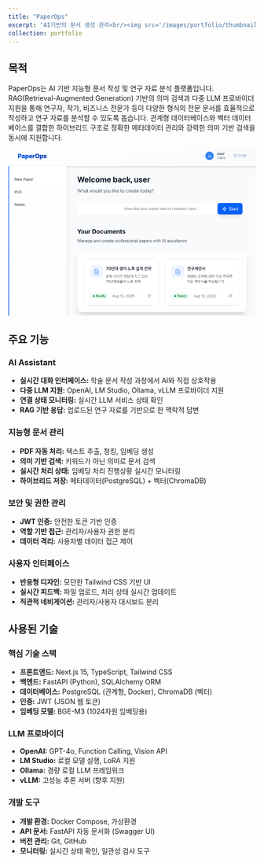 ```yaml
---
title: "PaperOps"
excerpt: "AI기반의 문서 생성 관리<br/><img src='/images/portfolio/thumbnail.png'>"
collection: portfolio
---
```


## 목적

PaperOps는 AI 기반 지능형 문서 작성 및 연구 자료 분석 플랫폼입니다. RAG(Retrieval-Augmented Generation) 기반의 의미 검색과 다중 LLM 프로바이더 지원을 통해 연구자, 작가, 비즈니스 전문가 등이 다양한 형식의 전문 문서를 효율적으로 작성하고 연구 자료를 분석할 수 있도록 돕습니다. 관계형 데이터베이스와 벡터 데이터베이스를 결합한 하이브리드 구조로 정확한 메타데이터 관리와 강력한 의미 기반 검색을 동시에 지원합니다.

![PaperOps 메인 화면](/images/portfolio/thumbnail.png)

## 주요 기능

### AI Assistant 
*   **실시간 대화 인터페이스:** 학술 문서 작성 과정에서 AI와 직접 상호작용
*   **다중 LLM 지원:** OpenAI, LM Studio, Ollama, vLLM 프로바이더 지원
*   **연결 상태 모니터링:** 실시간 LLM 서비스 상태 확인
*   **RAG 기반 응답:** 업로드된 연구 자료를 기반으로 한 맥락적 답변

### 지능형 문서 관리
*   **PDF 자동 처리:** 텍스트 추출, 청킹, 임베딩 생성
*   **의미 기반 검색:** 키워드가 아닌 의미로 문서 검색
*   **실시간 처리 상태:** 임베딩 처리 진행상황 실시간 모니터링
*   **하이브리드 저장:** 메타데이터(PostgreSQL) + 벡터(ChromaDB)

### 보안 및 권한 관리
*   **JWT 인증:** 안전한 토큰 기반 인증
*   **역할 기반 접근:** 관리자/사용자 권한 분리
*   **데이터 격리:** 사용자별 데이터 접근 제어

### 사용자 인터페이스
*   **반응형 디자인:** 모던한 Tailwind CSS 기반 UI
*   **실시간 피드백:** 파일 업로드, 처리 상태 실시간 업데이트
*   **직관적 네비게이션:** 관리자/사용자 대시보드 분리

## 사용된 기술

### 핵심 기술 스택
*   **프론트엔드:** Next.js 15, TypeScript, Tailwind CSS
*   **백엔드:** FastAPI (Python), SQLAlchemy ORM
*   **데이터베이스:** PostgreSQL (관계형, Docker), ChromaDB (벡터)
*   **인증:** JWT (JSON 웹 토큰)
*   **임베딩 모델:** BGE-M3 (1024차원 임베딩용)

### LLM 프로바이더
*   **OpenAI:** GPT-4o, Function Calling, Vision API
*   **LM Studio:** 로컬 모델 실행, LoRA 지원
*   **Ollama:** 경량 로컬 LLM 프레임워크
*   **vLLM:** 고성능 추론 서버 (향후 지원)

### 개발 도구
*   **개발 환경:** Docker Compose, 가상환경
*   **API 문서:** FastAPI 자동 문서화 (Swagger UI)
*   **버전 관리:** Git, GitHub
*   **모니터링:** 실시간 상태 확인, 일관성 검사 도구
